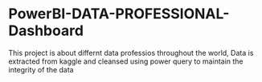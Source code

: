 # PowerBI-DATA-PROFESSIONAL-Dashboard 
This project is about differnt data professios throughout the world, Data is extracted from kaggle and cleansed using power query to maintain the integrity of the data
